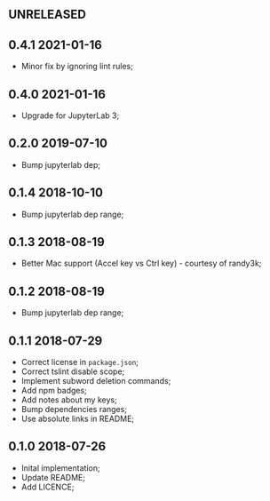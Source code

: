 UNRELEASED
----------

0.4.1 2021-01-16
----------------

* Minor fix by ignoring lint rules;


0.4.0 2021-01-16
----------------

* Upgrade for JupyterLab 3;


0.2.0 2019-07-10
----------------

* Bump jupyterlab dep;


0.1.4 2018-10-10
----------------

* Bump jupyterlab dep range;

0.1.3 2018-08-19
----------------

* Better Mac support (Accel key vs Ctrl key) - courtesy of randy3k;

0.1.2 2018-08-19
----------------

* Bump jupyterlab dep range;

0.1.1 2018-07-29
----------------

* Correct license in `package.json`;
* Correct tslint disable scope;
* Implement subword deletion commands;
* Add npm badges;
* Add notes about my keys;
* Bump dependencies ranges;
* Use absolute links in README;

0.1.0 2018-07-26
----------------

* Inital implementation;
* Update README;
* Add LICENCE;
